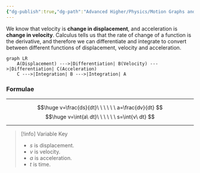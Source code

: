 ```yaml
---
{"dg-publish":true,"dg-path":"Advanced Higher/Physics/Motion Graphs and Calculus.md","dg-permalink":"physics/motion-calculus","permalink":"/physics/motion-calculus/"}
---
```


We know that velocity is **change in displacement**, and acceleration is **change in velocity**. Calculus tells us that the rate of change of a function is the derivative, and therefore we can differentiate and integrate to convert between different functions of displacement, velocity and acceleration.

```mermaid
graph LR
	A(Displacement) --->|Differentiation| B(Velocity) --->|Differentiation| C(Acceleration)
	C --->|Integration| B --->|Integration| A
```

### Formulae

---

$$\huge
v=\frac{ds}{dt}\ \ \ \ \ \ a=\frac{dv}{dt}
$$
$$\huge
v=\int{a\ dt}\ \ \ \ \ \ s=\int{v\ dt}
$$

---

> [!info] Variable Key
> 
> - $s$ is displacement.
> - $v$ is velocity.
> - $a$ is acceleration.
> - $t$ is time.
